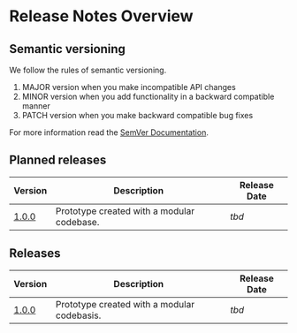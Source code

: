# Release Notes Overview

## Semantic versioning

We follow the rules of semantic versioning.

1. MAJOR version when you make incompatible API changes
2. MINOR version when you add functionality in a backward compatible manner
3. PATCH version when you make backward compatible bug fixes

For more information read the [SemVer Documentation].

## Planned releases

| Version | Description                                 | Release Date |
| ------- | ------------------------------------------- | ------------ |
| [1.0.0] | Prototype created with a modular codebase. | _tbd_        |

## Releases

| Version | Description                                 | Release Date |
| ------- | ------------------------------------------- | ------------ |
| [1.0.0] | Prototype created with a modular codebasis. | _tbd_        |

[SemVer Documentation]: https://semver.org/
[1.0.0]: 1.0.0.md

